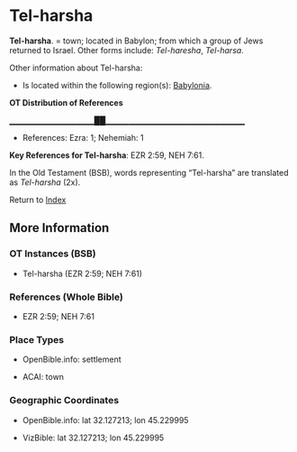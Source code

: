 # Tel-harsha
**Tel-harsha**. 
= town; located in Babylon; from which a group of Jews returned to Israel. 
Other forms include: 
*Tel-haresha*, *Tel-harsa*. 




Other information about Tel-harsha:


* Is located within the following region(s): 
[Babylonia](Babylonia.md). 


**OT Distribution of References**

▁▁▁▁▁▁▁▁▁▁▁▁▁▁██▁▁▁▁▁▁▁▁▁▁▁▁▁▁▁▁▁▁▁▁▁▁▁
* References: Ezra: 1; Nehemiah: 1



**Key References for Tel-harsha**: 
EZR 2:59, NEH 7:61. 


In the Old Testament (BSB), words representing “Tel-harsha” are translated as 
*Tel-harsha* (2x). 




Return to [Index](00-Index.md)

## More Information

### OT Instances (BSB)

* Tel-harsha (EZR 2:59; NEH 7:61)



### References (Whole Bible)

* EZR 2:59; NEH 7:61


### Place Types

* OpenBible.info: settlement

* ACAI: town



### Geographic Coordinates

* OpenBible.info: lat 32.127213; lon 45.229995

* VizBible: lat 32.127213; lon 45.229995




